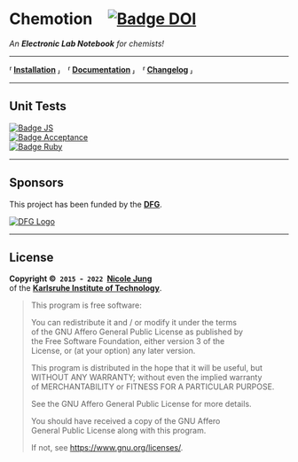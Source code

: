 # Chemotion [![Badge DOI]][DOI]

*An* ***Electronic Lab Notebook*** *for chemists!*

---

**⸢ [Installation] ⸥ ⸢ [Documentation] ⸥ ⸢ [Changelog] ⸥**

---

## Unit Tests

[![Badge JS]][JS Tests] <br>
[![Badge Acceptance]][Acceptance Tests]  <br>
[![Badge Ruby]][Ruby Tests]

---

## Sponsors

This project has been funded by the **[DFG]**.

[![DFG Logo]][DFG]

---

## License

**Copyright © `2015` - `2022` [Nicole Jung]** <br>
of the **[Karlsruhe Institute of Technology]**.

> This program is free software:
>
> You can redistribute it and / or  modify it under the terms <br>
> of the GNU Affero General Public License as published by <br>
> the Free Software Foundation, either version 3 of the <br>
> License, or (at your option) any later version.
>
> This program is distributed in the hope that it will be useful, but <br>
> WITHOUT ANY WARRANTY; without even the implied warranty <br>
> of MERCHANTABILITY or FITNESS FOR A PARTICULAR PURPOSE.
>
> See the GNU Affero General Public License for more details.
>
> You should have received a copy of the GNU Affero<br>
> General Public License along with this program.
>
> If not, see <https://www.gnu.org/licenses/>.



<!----------------------------------------------------------------------------->

[Installation]: INSTALL.md
[Documentation]: https://www.chemotion.net/chemotionsaurus/docs/eln/about
[Changelog]: CHANGELOG.md

[DFG]: https://www.dfg.de/en/
[DFG Logo]: https://www.dfg.de/zentralablage/bilder/service/logos_corporate_design/logo_negativ_267.png

[Nicole Jung]: mailto:nicole.jung@kit.edu
[Karlsruhe Institute of Technology]: https://www.kit.edu/english/

[JS Tests]: https://github.com/ComPlat/chemotion_ELN/actions/workflows/testjs.yml/badge.svg?branch=development-5
[Ruby Tests]: https://github.com/ComPlat/chemotion_ELN/actions/workflows/testrb.yml/badge.svg?branch=development-5
[Acceptance Tests]: https://github.com/ComPlat/chemotion_ELN/actions/workflows/testacceptance.yml/badge.svg?branch=development-5
[DOI]: https://doi.org/10.5281/zenodo.1054134

[Badge JS]: https://github.com/ComPlat/chemotion_ELN/actions/workflows/testjs.yml/badge.svg?branch=development-5
[Badge Ruby]: https://github.com/ComPlat/chemotion_ELN/actions/workflows/testrb.yml/badge.svg?branch=development-5
[Badge Acceptance]: https://github.com/ComPlat/chemotion_ELN/actions/workflows/testacceptance.yml/badge.svg?branch=development-5
[Badge DOI]: https://zenodo.org/badge/DOI/10.5281/zenodo.1054134.svg
